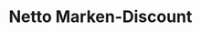 ---
title: "Netto Marken-Discount"
url: /waiblingen/netto-marken-discount-bei-der-kappel/
shop: Supermarkt
---